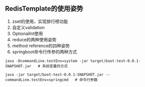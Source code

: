 ## RedisTemplate的使用姿势
1. zset的使用，实现排行榜功能
2. 自定义validation
3. OptionalInt使用
4. reduce的两种使用姿势
5. method reference的四种姿势
6. springboot命令行传参的两种方式

```
java -DcommandLine.testEnv=system -jar target/boot-test-0.0.1-SNAPSHOT.jar   # 系统变量的方式

java -jar target/boot-test-0.0.1-SNAPSHOT.jar --commandLine.testEnv=springcmd   # 命令行参数
```